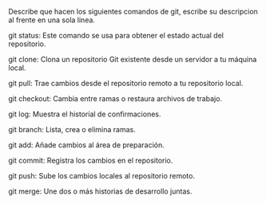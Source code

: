 Describe que hacen los siguientes comandos de git, escribe su descripcion al frente en una sola linea.

git status: Este comando se usa para obtener el estado actual del repositorio.

git clone: Clona un repositorio Git existente desde un servidor a tu máquina local.

git pull: Trae cambios desde el repositorio remoto a tu repositorio local.

git checkout: Cambia entre ramas o restaura archivos de trabajo.

git log: Muestra el historial de confirmaciones.

git branch: Lista, crea o elimina ramas.

git add: Añade cambios al área de preparación.

git commit: Registra los cambios en el repositorio.

git push: Sube los cambios locales al repositorio remoto.

git merge: Une dos o más historias de desarrollo juntas.
